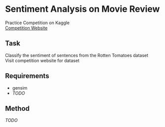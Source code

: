 Sentiment Analysis on Movie Review
==================================

Practice Competition on Kaggle  
[Competition Website](https://www.kaggle.com/c/sentiment-analysis-on-movie-reviews)

Task
----

Classify the sentiment of sentences from the Rotten Tomatoes dataset  
Visit competition website for dataset

Requirements
------------

- gensim
- *TODO*

Method
------

*TODO*